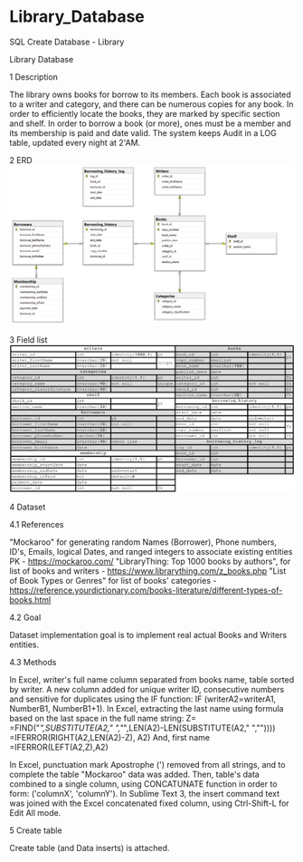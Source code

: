 # Library_Database
SQL Create Database - Library

Library Database

1	Description

The library owns books for borrow to its members. Each book is associated to a writer and category, and there can be numerous copies for any book. In order to efficiently locate the books, they are marked by specific section and shelf. In order to borrow a book (or more), ones must be a member and its membership is paid and date valid. 
The system keeps Audit in a LOG table, updated every night at 2'AM.

2	ERD
![](images/erd_library.PNG)

 

3	Field list
![](images/field_list_library.PNG)
	 

4	Dataset

4.1	References

"Mockaroo" for generating random Names (Borrower), Phone numbers, ID's, Emails, logical Dates, and ranged integers to associate existing entities PK - https://mockaroo.com/
"LibraryThing: Top 1000 books by authors", for list of books and writers -  https://www.librarything.com/z_books.php
"List of Book Types or Genres" for list of books' categories -  https://reference.yourdictionary.com/books-literature/different-types-of-books.html

4.2	Goal

Dataset implementation goal is to implement real actual Books and Writers entities.

4.3	Methods

In Excel, writer's full name column separated from books name, table sorted by writer. A new column added for unique writer ID, consecutive numbers and sensitive for duplicates using the IF function: IF (writerA2=writerA1, NumberB1, NumberB1+1).
In Excel, extracting the last name using formula based on the last space in the full name string:
Z= =FIND("*",SUBSTITUTE(A2," ","*",LEN(A2)-LEN(SUBSTITUTE(A2," ",""))))
=IFERROR(RIGHT(A2,LEN(A2)-Z), A2)
And, first name =IFERROR(LEFT(A2,Z),A2)

In Excel, punctuation mark Apostrophe (') removed from all strings, and to complete the table "Mockaroo" data was added. Then, table's data combined to a single column, using CONCATUNATE function in order to form: ('columnX', 'columnY').
In Sublime Text 3, the insert command text was joined with the Excel concatenated fixed column, using Ctrl-Shift-L for Edit All mode.

5	Create table

Create table (and Data inserts) is attached.

